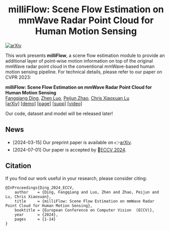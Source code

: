 <div align="center">   
 
# milliFlow: Scene Flow Estimation on mmWave Radar Point Cloud for Human Motion Sensing
</div>

[![arXiv](https://img.shields.io/badge/arXiv-2306.17010-b31b1b.svg)](https://arxiv.org/abs/2306.17010)


This work presents **milliFlow**, a scene flow estimation module to provide an additional layer of point-wise motion information on top of the original mmWave radar point cloud in the conventional mmWave-based human motion sensing pipeline. For technical details, please refer to our paper on CVPR 2023:

**milliFlow: Scene Flow Estimation on mmWave Radar Point Cloud for Human Motion Sensing**
<br/>
[Fangqiang Ding](https://toytiny.github.io/), [Zhen Luo](https://www.researchgate.net/profile/Zhen-Luo-32), [Peijun Zhao](https://scholar.google.com/citations?user=et397zMAAAAJ&hl=en), [Chris Xiaoxuan Lu](https://christopherlu.github.io/)
<br/>
[[arXiv]](https://arxiv.org/pdf/2303.00462.pdf) [[demo]](https://youtu.be/PjKgznDizhI) [[page]](https://toytiny.github.io/publication/23-cmflow-cvpr/index.html) [[supp]](https://openaccess.thecvf.com/content/CVPR2023/supplemental/Ding_Hidden_Gems_4D_CVPR_2023_supplemental.pdf)  [[video]](https://youtu.be/hHgzBhy6NVQ)


Our code, dataset and model will be released later! 

## News
 - [2024-03-15] Our preprint paper is available on 👉[arXiv](https://arxiv.org/pdf/2306.17010).
 - [2024-07-01] Our paper is accepted by 🎉[ECCV 2024](https://eccv2024.ecva.net/).
   
## Citation
If you find our work useful in your research, please consider citing:


```shell
@InProceedings{Ding_2024_ECCV,
    author    = {Ding, Fangqiang and Luo, Zhen and Zhao, Peijun and Lu, Chris Xiaoxuan},
    title     = {milliFlow: Scene Flow Estimation on mmWave Radar Point Cloud for Human Motion Sensing},
    booktitle = {European Conference on Computer Vision  (ECCV)},
    year      = {2024},
    pages     = {1-14}
}
```
